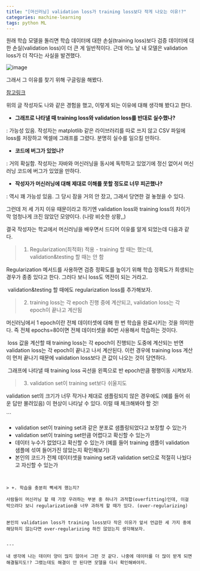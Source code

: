 ```yaml
---
title: "[머신러닝] validation loss가 training loss보다 작게 나오는 이유!?"
categories: machine-learning
tags: python ML
---
```


원래 학습 모델을 돌리면 학습 데이터에 대한 손실(training loss)보다 검증 데이터에 대한 손실(validation loss)이 더 큰 게 일반적이다. 근데 어느 날 내 모델은 validation loss가 더 작다는 사실을 발견했다.

![image](https://user-images.githubusercontent.com/40985307/131801703-5c7eb604-88de-4ee7-ae37-65035afcedaf.png)


그래서 그 이유를 찾기 위해 구글링을 해봤다.

[참고링크](https://www.pyimagesearch.com/2019/10/14/why-is-my-validation-loss-lower-than-my-training-loss/)


위의 글 작성자도 나와 같은 경험을 했고, 이렇게 되는 이유에 대해 생각해 봤다고 한다.


- **그래프로 나타낼 때 training loss와 validation loss를 반대로 실수했나?**

: 가능성 있음. 작성자는 matplotlib 같은 라이브러리를 따로 쓰지 않고 CSV 파일에 loss를 저장하고 엑셀에 그래프를 그렸다. 분명히 실수를 일으킬 만하다.

- **코드에 버그가 있었나?**

: 거의 확실함. 작성자는 자바와 머신러닝을 동시에 독학하고 있었기에 정신 없어서 머신러닝 코드에 버그가 있었을 만하다.

- **작성자가 머신러닝에 대해 제대로 이해를 못할 정도로 너무 피곤했나?**

: 역시 꽤 가능성 있음. 그 당시 잠을 거의 안 잤고, 그래서 당연한 걸 놓쳤을 수 있다.


그런데 저 세 가지 이유 때문이라고 하기엔 validation loss와 training loss의 차이가 막 엄청나게 크진 않았던 모양이다. (나랑 비슷한 상황,,)

결국 작성자는 학교에서 머신러닝을 배우면서 드디어 이유를 알게 되었는데 다음과 같다.


> 1. Regularization(최적화) 적용 - training 할 때는 했는데, validation&testing 할 때는 안 함

Regularization 메서드를 사용하면 검증 정확도를 높이기 위해 학습 정확도가 희생되는 경우가 종종 있다고 한다. 그러다 보니 loss도 역전이 되는 거라고.

​
validation&testing 할 때에도 regularization loss를 추가해보자.


> 2. training loss는 각 epoch 진행 중에 계산되고, validation loss는 각 epoch이 끝나고 계산됨

머신러닝에서 1 epoch이란 전체 데이터셋에 대해 한 번 학습을 완료시키는 것을 의미한다. 즉 전체 epochs=80이면 전체 데이터셋을 80번 사용해서 학습하는 것이다.

​
loss 값을 계산할 때 training loss는 각 epoch이 진행되는 도중에 계산되는 반면 validation loss는 각 epoch이 끝나고 나서 계산된다. 이런 경우에 training loss 계산이 먼저 끝나기 때문에 validation loss보다 큰 값이 나오는 것이 당연하다.

​
그래프에 나타낼 때 training loss 곡선을 왼쪽으로 반 epoch만큼 평행이동 시켜보자.​


> 3. validation set이 training set보다 쉬울지도

validation set의 크기가 너무 작거나 제대로 샘플링되지 않은 경우에도 (예를 들어 쉬운 답만 몰려있음) 이 현상이 나타날 수 있다. 이럴 때 체크해봐야 할 것!

​```
- validation set이 training set과 같은 분포로 샘플링되었다고 보장할 수 있는가
- validation set이 training set만큼 어렵다고 확신할 수 있는가
- 데이터 누수가 없었다고 확신할 수 있는가 (예를 들어 training 샘플이 validation 샘플에 섞여 들어가진 않았는지 확인해보기)
- 본인의 코드가 전체 데이터셋을 training set과 validation set으로 적절히 나눴다고 자신할 수 있는가
```


> +. 학습을 충분히 빡세게 했는지?

사람들이 머신러닝 할 때 가장 우려하는 부분 중 하나가 과적합(overfitting)인데, 이걸 막으려다 보니 regularization을 너무 과하게 할 때가 있다. (over-regularizing)

​
본인의 validation loss가 training loss보다 작은 이유가 앞서 언급한 세 가지 중에 해당하지 않는다면 over-regularizing 하진 않았는지 생각해보자.


---

내 생각에 나는 데이터 양이 많지 않아서 그런 것 같다. 나중에 데이터를 더 많이 받게 되면 해결될지도!? 그랬는데도 해결이 안 된다면 모델을 다시 확인해봐야지.

